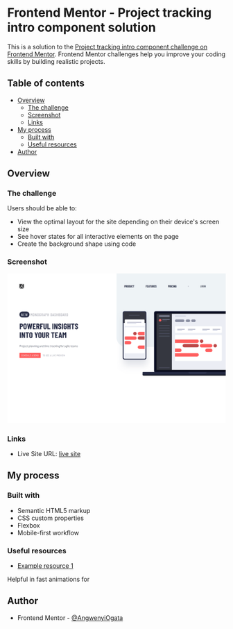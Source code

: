 # Frontend Mentor - Project tracking intro component solution

This is a solution to the [Project tracking intro component challenge on Frontend Mentor](https://www.frontendmentor.io/challenges/project-tracking-intro-component-5d289097500fcb331a67d80e). Frontend Mentor challenges help you improve your coding skills by building realistic projects.

## Table of contents

- [Overview](#overview)
  - [The challenge](#the-challenge)
  - [Screenshot](#screenshot)
  - [Links](#links)
- [My process](#my-process)
  - [Built with](#built-with)
  - [Useful resources](#useful-resources)
- [Author](#author)

## Overview

### The challenge

Users should be able to:

- View the optimal layout for the site depending on their device's screen size
- See hover states for all interactive elements on the page
- Create the background shape using code

### Screenshot

![ desktop screenshot for complete project](./desktop-shot.png)

### Links

- Live Site URL: [live site](https://angwenyiogata.github.io/project-tracking-intro-component-master/)

## My process

### Built with

- Semantic HTML5 markup
- CSS custom properties
- Flexbox
- Mobile-first workflow

### Useful resources

- [Example resource 1](https://animista.net/)

Helpful in fast animations for

## Author

- Frontend Mentor - [@AngwenyiOgata](https://www.frontendmentor.io/profile/AngwenyiOgata)
